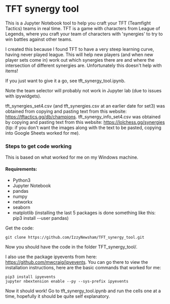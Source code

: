 # TFT synergy tool

This is a Jupyter Notebook tool to help you craft your TFT (Teamfight Tactics) teams in real time. TFT is a game with characters from League of Legends, where you craft your team of characters with 'synergies' to try to win battles against other teams.


I created this because I found TFT to have a very steep learning curve, having never played league. This will help new players (and when new player sets come in) work out which synergies there are and where the intersection of different synergies are. Unfortunately this doesn't help with items!


If you just want to give it a go, see tft_synergy_tool.ipynb.


Note the team selector will probably not work in Jupyter lab (due to issues with ipywidgets).

tft_synergies_set4.csv (and tft_synergies.csv at an earlier date for set3) was obtained from copying and pasting text from this website: https://tftactics.gg/db/champions. 
tft_synergy_info_set4.csv was obtained by copying and pasting text from this website: https://lolchess.gg/synergies (tip: if you don't want the images along with the text to be pasted, copying into Google Sheets worked for me).



### Steps to get code working 

This is based on what worked for me on my Windows machine.


#### Requirements:
- Python3
- Jupyter Notebook
- pandas
- numpy
- networkx
- seaborn
- matplotlib
(installing the last 5 packages is done something like this: pip3 install --user pandas)


Get the code:
```
git clone https://github.com/IzzyNewsham/TFT_synergy_tool.git
```

Now you should have the code in the folder TFT_synergy_tool/.

I also use the package ipyevents from here: https://github.com/mwcraig/ipyevents.
You can go there to view the installation instructions, here are the basic commands that worked for me:

```
pip3 install ipyevents
jupyter nbextension enable --py --sys-prefix ipyevents
```

Now it should work! Go to tft_synergy_tool.ipynb and run the cells one at a time, hopefully it should be quite self explanatory.